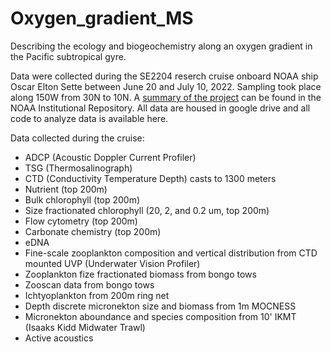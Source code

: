 # Oxygen_gradient_MS
Describing the ecology and biogeochemistry along an oxygen gradient in the Pacific subtropical gyre. 

Data were collected during the SE2204 reserch cruise onboard NOAA ship Oscar Elton Sette between June 20 and July 10, 2022. Sampling took place along 150W from 30N to 10N. A [summary of the project](https://repository.library.noaa.gov/view/noaa/49070) can be found in the NOAA Institutional Repository. All data are housed in google drive and all code to analyze data is available here.

Data collected during the cruise:
- ADCP (Acoustic Doppler Current Profiler)
- TSG (Thermosalinograph)
- CTD (Conductivity Temperature Depth) casts to 1300 meters
- Nutrient (top 200m)
- Bulk chlorophyll (top 200m)
- Size fractionated chlorophyll (20, 2, and 0.2 um, top 200m)
- Flow cytometry (top 200m)
- Carbonate chemistry (top 200m)
- eDNA
- Fine-scale zooplankton composition and vertical distribution from CTD mounted UVP (Underwater Vision Profiler)
- Zooplankton fize fractionated biomass from bongo tows
- Zooscan data from bongo tows
- Ichtyoplankton from 200m ring net
- Depth discrete micronekton size and biomass from 1m MOCNESS
- Micronekton aboundance and species composition from 10' IKMT (Isaaks Kidd Midwater Trawl)
- Active acoustics

